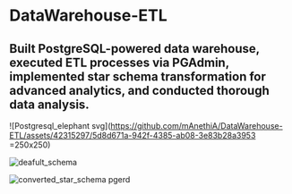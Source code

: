 # DataWarehouse-ETL
## Built PostgreSQL-powered data warehouse, executed ETL processes via PGAdmin, implemented star schema transformation for advanced analytics, and conducted thorough data analysis.
![Postgresql_elephant svg](https://github.com/mAnethiA/DataWarehouse-ETL/assets/42315297/5d8d671a-942f-4385-ab08-3e83b28a3953 =250x250)



![deafult_schema](https://github.com/mAnethiA/DataWarehouse-ETL/assets/42315297/0ef6ca4e-b342-44d1-abb4-ead1f54ad38e)

![converted_star_schema pgerd](https://github.com/mAnethiA/DataWarehouse-ETL/assets/42315297/3ae2c340-48cd-487b-8e46-5f620e204656)
